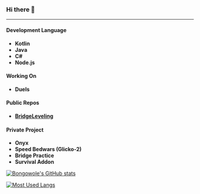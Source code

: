### Hi there 👋
___
#### Development Language
* **Kotlin**
* **Java**
* **C#**
* **Node.js**

#### Working On
* **Duels**

#### Public Repos
* **[BridgeLeveling](https://github.com/China-Han-1209/BridgeLeveling/)**

#### Private Project
* **Onyx**
* **Speed Bedwars (Glicko-2)**
* **Bridge Practice**
* **Survival Addon**

[![Bongowole's GitHub stats](https://github-readme-stats.vercel.app/api?username=Bongowole)](https://github.com/anuraghazra/github-readme-stats)

[![Most Used Langs](https://github-readme-stats.vercel.app/api/top-langs/?username=Bongowole&layout=compact)](https://github.com/anuraghazra/github-readme-stats)
